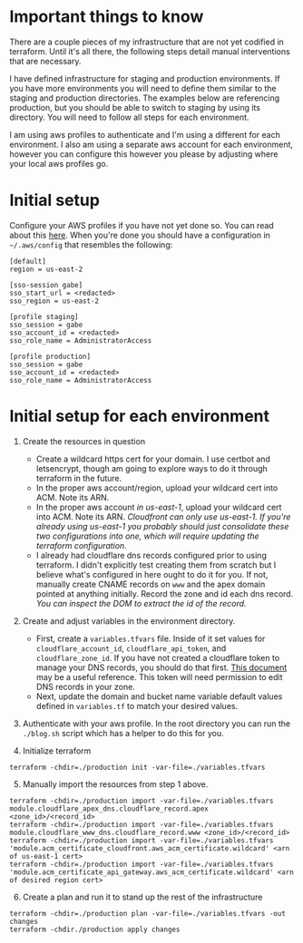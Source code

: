 # Important things to know

There are a couple pieces of my infrastructure that are not yet codified in terraform. Until it's all there, the following steps detail manual interventions that are necessary.

I have defined infrastructure for staging and production environments. If you have more environments you will need to define them similar to the staging and production directories. The examples below are referencing production, but you should be able to switch to staging by using its directory. You will need to follow all steps for each environment.

I am using aws profiles to authenticate and I'm using a different for each environment. I also am using a separate aws account for each environment, however you can configure this however you please by adjusting where your local aws profiles go.

# Initial setup

Configure your AWS profiles if you have not yet done so. You can read about this [here](https://docs.aws.amazon.com/cli/latest/userguide/sso-configure-profile-token.html). When you're done you should have a configuration in `~/.aws/config` that resembles the following:
```
[default]
region = us-east-2

[sso-session gabe]
sso_start_url = <redacted>
sso_region = us-east-2

[profile staging]
sso_session = gabe
sso_account_id = <redacted>
sso_role_name = AdministratorAccess

[profile production]
sso_session = gabe
sso_account_id = <redacted>
sso_role_name = AdministratorAccess
```

# Initial setup for each environment

1. Create the resources in question
    - Create a wildcard https cert for your domain. I use certbot and letsencrypt, though am going to explore ways to do it through terraform in the future.
    - In the proper aws account/region, upload your wildcard cert into ACM. Note its ARN.
    - In the proper aws account _in us-east-1_, upload your wildcard cert into ACM. Note its ARN. _Cloudfront can only use us-east-1. If you're already using us-east-1 you probably should just consolidate these two configurations into one, which will require updating the terraform configuration._
    - I already had cloudflare dns records configured prior to using terraform. I didn't explicitly test creating them from scratch but I believe what's configured in here ought to do it for you. If not, manually create CNAME records on `www` and the apex domain pointed at anything initially. Record the zone and id each dns record. _You can inspect the DOM to extract the id of the record._

2. Create and adjust variables in the environment directory.
    - First, create a `variables.tfvars` file. Inside of it set values for `cloudflare_account_id`, `cloudflare_api_token`, and `cloudflare_zone_id`. If you have not created a cloudflare token to manage your DNS records, you should do that first. [This document](https://developers.cloudflare.com/fundamentals/api/get-started/create-token/) may be a useful reference. This token will need permission to edit DNS records in your zone.
    - Next, update the domain and bucket name variable default values defined in `variables.tf` to match your desired values.

3. Authenticate with your aws profile. In the root directory you can run the `./blog.sh` script which has a helper to do this for you.

4. Initialize terraform
```
terraform -chdir=./production init -var-file=./variables.tfvars
```

5. Manually import the resources from step 1 above.
```
terraform -chdir=./production import -var-file=./variables.tfvars module.cloudflare_apex_dns.cloudflare_record.apex <zone_id>/<record_id>
terraform -chdir=./production import -var-file=./variables.tfvars module.cloudflare_www_dns.cloudflare_record.www <zone_id>/<record_id>
terraform -chdir=./production import -var-file=./variables.tfvars 'module.acm_certificate_cloudfront.aws_acm_certificate.wildcard' <arn of us-east-1 cert>
terraform -chdir=./production import -var-file=./variables.tfvars 'module.acm_certificate_api_gateway.aws_acm_certificate.wildcard' <arn of desired region cert>
```

6. Create a plan and run it to stand up the rest of the infrastructure
```
terraform -chdir=./production plan -var-file=./variables.tfvars -out changes
terraform -chdir./production apply changes
```